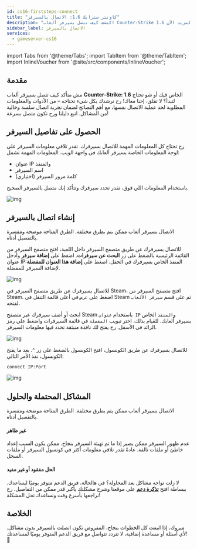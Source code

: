 ```yaml
---
id: cs16-firststeps-connect
title: "كاونتر سترايك 1.6: الاتصال بالسيرفر"
description: "اكتشف كيف تتصل بسيرفر ألعاب Counter-Strike 1.6 الخاص بك بسلاسة واستمتع بلعب بدون انقطاع → تعلّم المزيد الآن"
sidebar_label: الاتصال بالسيرفر
services:
  - gameserver-cs16
---
```


import Tabs from '@theme/Tabs';
import TabItem from '@theme/TabItem';
import InlineVoucher from '@site/src/components/InlineVoucher';


## مقدمة
مش متأكد كيف تتصل بسيرفر ألعاب **Counter-Strike: 1.6** الخاص فيك أو شو تحتاج لتبدأ؟ لا تقلق، إحنا معاك! رح نرشدك بكل شيء تحتاجه – من الأدوات والمعلومات المطلوبة لحد عملية الاتصال نفسها، مع أهم النصائح لضمان تجربة اتصال سلسة وخالية من المشاكل. اتبع دليلنا ورح تكون متصل بسرعة!

<InlineVoucher />



## الحصول على تفاصيل السيرفر

رح تحتاج كل المعلومات المهمة للاتصال بسيرفرك. تقدر تلاقي معلومات السيرفر على لوحة المعلومات الخاصة بسيرفر ألعابك في واجهة الويب. المعلومات المهمة تشمل:

- عنوان IP والمنفذ
- اسم السيرفر
- كلمة مرور السيرفر (اختياري)

باستخدام المعلومات اللي فوق، تقدر تحدد سيرفرك وتتأكد إنك متصل بالسيرفر الصحيح.

![img](https://screensaver01.zap-hosting.com/index.php/s/qmpPEpGNpfGSAHs/preview)

## إنشاء اتصال بالسيرفر

الاتصال بسيرفر ألعاب ممكن يتم بطرق مختلفة. الطرق المتاحة موضحة ومفسرة بالتفصيل أدناه.

<Tabs>
    <TabItem value="connect_solution_server_browser_ingame" label="متصفح السيرفر (داخل اللعبة)" default>

للاتصال بسيرفرك عن طريق متصفح السيرفر داخل اللعبة، افتح متصفح السيرفر من القائمة الرئيسية بالضغط على زر **البحث عن سيرفرات**. اضغط على **إضافة سيرفر** وأدخل عنوان IP:المنفذ الخاص بسيرفرك في الحقل. اضغط على **إضافة هذا العنوان للمفضلة** لإضافة السيرفر للمفضلة.

![img](https://screensaver01.zap-hosting.com/index.php/s/pp6qGyipy6NKd9P/download)

</TabItem>

<TabItem value="connect_solution_server_browser_steam" label="متصفح السيرفر (Steam)">

للاتصال بسيرفرك عن طريق متصفح السيرفر في Steam، افتح متصفح السيرفر من Steam. اضغط على `عرض` في أعلى قائمة التنقل في Steam ثم على قسم `سيرفر الألعاب` لفتحه.

ابحث أو أضف سيرفرك عبر متصفح Steam باستخدام `عنوان IP` و`المنفذ` الخاص بسيرفر ألعابك. للقيام بذلك، اختر تبويب `المفضلة` في قائمة السيرفرات واضغط على رمز الزائد في الأسفل. رح يفتح لك نافذة منبثقة تحدد فيها معلومات السيرفر.

![img](https://screensaver01.zap-hosting.com/index.php/s/MMsokw2ZyCreeCN/download)

</TabItem>

<TabItem value="connect_solution3" label="الكونسول (داخل اللعبة)">

للاتصال بسيرفرك عن طريق الكونسول، افتح الكونسول بالضغط على زر `^`. بعد ما يفتح الكونسول، نفذ الأمر التالي:

```
connect IP:Port
```

![img](https://screensaver01.zap-hosting.com/index.php/s/6XpmWtSgpg2qSTQ/preview)

</TabItem>
</Tabs>



## المشاكل المحتملة والحلول

الاتصال بسيرفر ألعاب ممكن يتم بطرق مختلفة. الطرق المتاحة موضحة ومفسرة بالتفصيل أدناه.

#### غير ظاهر

عدم ظهور السيرفر ممكن يصير إذا ما تم تهيئة السيرفر بنجاح. ممكن يكون السبب إعداد خاطئ أو ملفات تالفة. عادةً تقدر تلاقي معلومات أكثر في كونسول السيرفر أو ملفات السجل.

#### الحل مفقود أو غير مفيد

لا زلت تواجه مشاكل بعد المحاولة؟ في هالحالة، فريق الدعم متوفر يوميًا ليساعدك. ببساطة افتح **[تذكرة دعم](https://zap-hosting.com/en/customer/support/)** على موقعنا وشرح مشكلتك بأكبر قدر ممكن من التفاصيل. رح نراجعها بأسرع وقت ونساعدك تحل المشكلة!

## الخلاصة

مبروك، إذا اتبعت كل الخطوات بنجاح، المفروض تكون اتصلت بالسيرفر بدون مشاكل. لأي أسئلة أو مساعدة إضافية، لا تتردد تتواصل مع فريق الدعم المتوفر يوميًا لمساعدتك! 🙂




<InlineVoucher />
